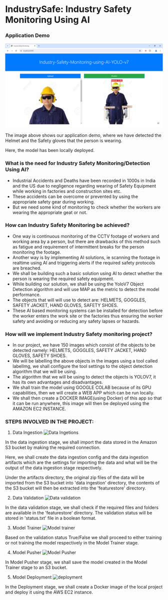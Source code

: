 # IndustrySafe: Industry Safety Monitoring Using AI

### Application Demo

 ![Demo](https://github.com/therealabhishek/IndustrySafetyDetection_YoloV7_WebApp_Deployment/blob/main/flowcharts/local_deploy.PNG)

 The image above shows our application demo, where we have detected the Helmet and the Safety gloves that the person is wearing.

 Here, the model has been locally deployed.

### What is the need for Industry Safety Monitoring/Detection Using AI?

- Industrial Accidents and Deaths have been recorded in 1000s in India and the US due to negligence regarding wearing of Safety Equipment while working in factories and construction sites etc. 
- These accidents can be overcome or prevented by using the appropriate safety gear during working.
- But we need some kind of monitoring to check whether the workers are wearing the appropriate geat or not.

### How can Industry Safety Monitoring be achieved?

- One way is continuous monitoring of the CCTV footage of workers and working area by a person, but there are drawbacks of this method such as fatigue and requirement of intermittent breaks for the person monitoring the footage.
- Another way is by implementing AI solutions, ie scanning the footage in realtime using AI and triggering alerts if the required safety protocols are breached.
- We shall be building such a basic solution using AI to detect whether the person is wearing the required safety equipment.
- While building our solution, we shall be using the YoloV7 Object Detection algorithm and will use MAP as the metric to detect the model performance.
- The objects that will will use to detect are: HELMETS, GOGGLES, SAFETY JACKET, HAND GLOVES, SAFETY SHOES.
- These AI based monitoring systems can be installed for detection before the worker enters the work site or the factories thus ensuring the worker safety and avoiding or reducing any safety lapses or hazards.

### How will we implement Industry Safety monitoring project?

- In our project, we have 150 images which consist of the objects to be detected namely: HELMETS, GOGGLES, SAFETY JACKET, HAND GLOVES, SAFETY SHOES.
- We will be labelling the above objects in the images using a tool called labelImg, we shall configure the tool settings to the object detection algorithm that we will be using.
- The algorithm that we will be using to detect the objects is YOLOV7, it has its own advantages and disadvantages.
- We shall train the model using GOOGLE COLAB because of its GPU capabilities, then we will create a WEB APP which can be run locally.
- We shall then create a DOCKER IMAGE(using Docker) of this app so that it can be run anywhere, this image will then be deployed using the AMAZON EC2 INSTANCE.

### STEPS INVOLVED IN THE PROJECT:

1. Data Ingestion
   ![Data Ingetions](https://github.com/therealabhishek/IndustrySafetyDetection_YoloV7_WebApp_Deployment/assets/18556069/93627efb-0594-4ad8-86f2-b071b8e581e0)

In the data ingestion stage, we shall import the data stored in the Amazon S3 bucket by making the required connection.

Here, we shall create the data ingestion config and the data ingestion artifacts which are the settings for importing the data and what will be the output of the data ingestion stage respectively.

Under the artifacts directory, the original zip files of the data will be imported from the S3 bucket into 'data ingestion' directory, the contents of the S3 bucket will then be extracted into the 'featurestore' directory.

2. Data Validation
   ![Data validation](https://github.com/therealabhishek/IndustrySafetyDetection_YoloV7_WebApp_Deployment/assets/18556069/3b418b3c-8eb4-43b6-9e65-f148e6d27de9)

In the data validation stage, we shall check if the required files and folders are available in the 'featurestore' directory. The validation status will be stored in 'status.txt' file in a boolean format.

3. Model Trainer
   ![Model trainer](https://github.com/therealabhishek/IndustrySafetyDetection_YoloV7_WebApp_Deployment/assets/18556069/8b569f1f-c873-48a4-9e1c-e235669bf6ba)

Based on the validation status True/False we shall proceed to either training or not training the model respectively in the Model Trainer stage.

4. Model Pusher
   ![Model Pusher](https://github.com/therealabhishek/IndustrySafetyDetection_YoloV7_WebApp_Deployment/assets/18556069/f86caa95-68c5-48a5-adbc-adf3b2d363d0)

In Model Pusher stage, we shall save the model created in the Model Trainer stage to an S3 bucket.

5. Model Deployment
   ![deployment](https://github.com/therealabhishek/IndustrySafetyDetection_YoloV7_WebApp_Deployment/assets/18556069/ae9cbdce-6f9b-435e-b0b9-a0c5e284e62a)

In the Deployment stage, we shall create a Docker image of the local project and deploy it using the AWS EC2 instance.


